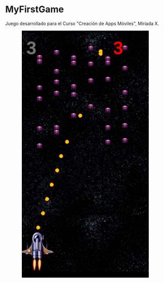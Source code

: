 # MyFirstGame
Juego desarrollado para el Curso "Creación de Apps Móviles", Miríada X.

<img src="capture.png" style="display:block; margin:0 auto;"/>
